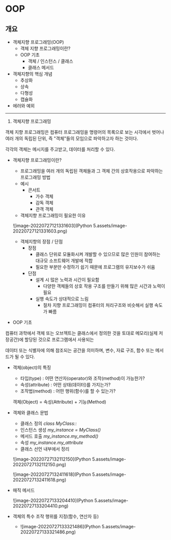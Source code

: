 # OOP

## 개요

- 객체지향 프로그래밍(OOP)
  - 객체 지향 프로그래밍이란?
  - OOP 기초
    - 객체 / 인스턴스 / 클래스
    - 클래스 메서드
- 객체지향의 핵심 개념
  - 추상화
  - 상속
  - 다형성
  - 캡슐화
- 에러와 예외

---

1. 객체지향 프로그래밍

객체 지향 프로그래밍은 컴퓨터 프로그래밍을 명령어의 목록으로 보는 시각에서 벗어나 여러 개의 독립된 단위, 즉 "객체"들의 모임으로 파악하고자 하는 것이다.

각각의 객체는 메시지를 주고받고, 데이터를 처리할 수 있다.

- 객체지향 프로그래밍이란?

  - 프로그래밍을 여러 개의 독립된 객체들과 그 객체 간의 상호작용으로 파악하는 프로그래밍 방법
  - 예시
    - 콘서트
      - 가수 객체
      - 감독 객체
      - 관객 객체
  - 객체지향 프로그래밍이 필요한 이유

  ![image-20220727121331603](Python 5.assets/image-20220727121331603.png)

  - 객체지향의 장점 / 단점
    - 장점
      - 클래스 단위로 모듈화시켜 개발할 수 있으므로 많은 인원이 참여하는 대규모 소프트웨어 개발에 적합
      - 필요한 부분만 수정하기 쉽기 때문에 프로그램의 유지보수가 쉬움
    - 단점
      - 설계 시 많은 노력과 시간이 필요함
        - 다양한 객체들의 상호 작용 구조를 만들기 위해 많은 시간과 노력이 필요
      - 실행 속도가 상대적으로 느림
        - 절차 지향 프로그래밍이 컴퓨터의 처리구조와 비슷해서 실행 속도가 빠름

- OOP 기초

컴퓨터 과학에서 객체 또는 오브젝트는 클래스에서 정의한 것을 토대로 메모리(실제 저장공간)에 할당된 것으로 프로그램에서 사용되는

데이터 또는 식별자에 의해 참조되는 공간을 의미하며, 변수, 자료 구조, 함수 또는 메서드가 될 수 있다.

- 객체(object)의 특징

  - 타입(type) : 어떤 연산자(operator)와 조작(method)이 가능한가?
  - 속성(attribute) : 어떤 상태(데이터)를 가지는가?
  - 조작법(method) : 어떤 행위(함수)를 할 수 있는가?

  객체(Object) = 속성(Attribute) + 기능(Method)

- 객체와 클래스 문법

  - 클래스 정의		*class MyClass::*
  - 인스턴스 생성    *my_instance = MyClass()*
  - 메서드 호출       *my_instance.my_method()*
  - 속성                    *my_instance.my_attribute*
  - 클래스 선언 내부에서 정리

  ![image-20220727132112150](Python 5.assets/image-20220727132112150.png)

  ![image-20220727132411618](Python 5.assets/image-20220727132411618.png)

- 매직 메서드

  ![image-20220727133204410](Python 5.assets/image-20220727133204410.png)

- 객체의 특수 조작 행위를 지정(함수, 연산자 등)

  - ![image-20220727133321486](Python 5.assets/image-20220727133321486.png)